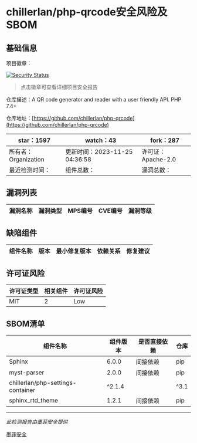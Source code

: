 # chillerlan/php-qrcode安全风险及SBOM

## 基础信息

项目徽章：

[![Security Status](https://www.murphysec.com/platform3/v31/badge/1729211032307453952.svg)](https://www.murphysec.com/console/report/1695503483989221376/1729211032307453952)

> 点击徽章可查看详细项目安全报告

仓库描述：A QR code generator and reader with a user friendly API. PHP 7.4+

仓库地址：[https://github.com/chillerlan/php-qrcode](https://github.com/chillerlan/php-qrcode)

| star：1597 | watch：43 | fork：287 |
| ----------- | -------------- | ------------ |
| 所有者：Organization | 更新时间：2023-11-25 04:36:58 | 许可证：Apache-2.0 |
| 最近检测时间： | 组件总数： | 漏洞总数： |




## 漏洞列表

| 漏洞名称 | 漏洞类型 | MPS编号 | CVE编号 | 漏洞等级 |
| ------- | ------ | ------- | ------ | ----- |





## 缺陷组件

| 组件名称 | 版本 | 最小修复版本 | 依赖关系 | 修复建议 |
| -------- | ---- | ------------ | -------- | -------- |





## 许可证风险

| 许可证类型 | 相关组件 | 许可证风险 |
| ---------- | -------- | ---------- |
|MIT|2|Low|




## SBOM清单

| 组件名称 | 组件版本 | 是否直接依赖 | 仓库 |
| -------- | -------- | ------------ | ---- |
|Sphinx|6.0.0|间接依赖|pip|
|myst-parser|2.0.0|间接依赖|pip|
|chillerlan/php-settings-container|^2.1.4 || ^3.1|间接依赖|composer|
|sphinx_rtd_theme|1.2.1|间接依赖|pip|


------

*此检测报告由墨菲安全提供*

[墨菲安全](www.murphysec.com)